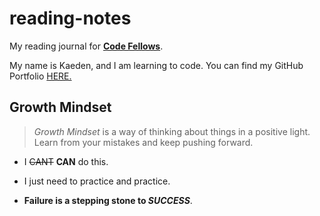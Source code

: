 # reading-notes
My reading journal for [**Code Fellows**](https://www.codefellows.org/).

My name is Kaeden, and I am learning to code. You can find my GitHub Portfolio [HERE.](https://github.com/KaedenOC)

## Growth Mindset

> *Growth Mindset* is a way of thinking about things in a positive light. Learn from your mistakes and keep pushing forward.

- I ~~CANT~~ **CAN** do this. 

- I just need to practice and practice.

- **Failure is a stepping stone to _SUCCESS_**. 
